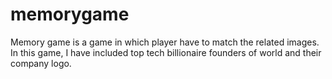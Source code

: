 # memorygame
Memory game is a game in which player have to match the related images. In this game, I have included top tech billionaire founders of world and their company logo.
